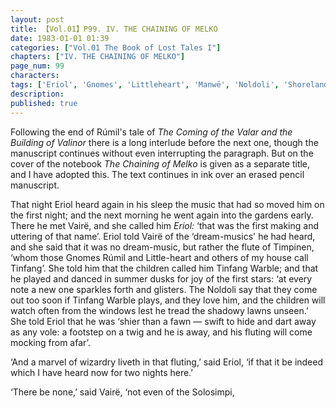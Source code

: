 ```yaml
---
layout: post
title: 【Vol.01】P99. IV. THE CHAINING OF MELKO
date: 1983-01-01 01:39
categories: ["Vol.01 The Book of Lost Tales I"]
chapters: ["IV. THE CHAINING OF MELKO"]
page_num: 99
characters: 
tags: ['Eriol', 'Gnomes', 'Littleheart', 'Manwë', 'Noldoli', 'Shoreland Pipers', 'Rúmil', 'Solosimpi']
description: 
published: true
---
```


Following the end of Rúmil's tale of <I>The Coming of the Valar and the Building of Valinor</I> there is a long interlude before the next one, though the manuscript continues without even interrupting the paragraph. But on the cover of the notebook <I>The Chaining of Melko</I> is given as a separate title, and I have adopted this. The text continues in ink over an erased pencil manuscript.

That night Eriol heard again in his sleep the music that had so moved him on the first night; and the next morning he went again into the gardens early. There he met Vairë, and she called him <I>Eriol:</I> ‘that was the first making and uttering of that name’. Eriol told Vairë of the ‘dream-musics' he had heard, and she said that it was no dream-music, but rather the flute of Timpinen, ‘whom those Gnomes Rúmil and Little-heart and others of my house call Tinfang’. She told him that the children called him Tinfang Warble; and that he played and danced in summer dusks for joy of the first stars: ‘at every note a new one sparkles forth and glisters. The Noldoli say that they come out too soon if Tinfang Warble plays, and they love him, and the children will watch often from the windows lest he tread the shadowy lawns unseen.’ She told Eriol that he was ‘shier than a fawn — swift to hide and dart away as any vole: a footstep on a twig and he is away, and his fluting will come mocking from afar’.

‘And a marvel of wizardry liveth in that fluting,’ said Eriol, ‘if that it be indeed which I have heard now for two nights here.’

‘There be none,’ said Vairë, ‘not even of the Solosimpi,


